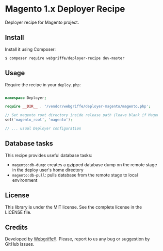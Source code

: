 Magento 1.x Deployer Recipe
===========================

Deployer recipe for Magento project.

Install
-------

Install it using Composer:

	$ composer require webgriffe/deployer-recipe dev-master
	
Usage
-----

Require the recipe in your `deploy.php`:

```php

namespace Deployer;

require __DIR__ . '/vendor/webgriffe/deployer-magento/magento.php';

// Set magento root directory inside release path (leave blank if Magento is in the root of the release path)
set('magento_root', 'magento');

// ... usual Deployer configuration
```

Database tasks
-----------------

This recipe provides useful database tasks:

* `magento:db-dump`: creates a gzipped database dump on the remote stage in the deploy user's home directory
* `magento:db-pull`: pulls database from the remote stage to local environment

License
-------

This library is under the MIT license. See the complete license in the LICENSE file.

Credits
-------

Developed by [Webgriffe®](http://www.webgriffe.com/). Please, report to us any bug or suggestion by GitHub issues.